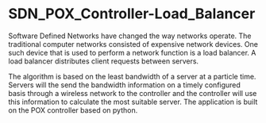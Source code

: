 # SDN_POX_Controller-Load_Balancer

Software Defined Networks have changed the way networks operate. The traditional computer networks consisted of expensive network devices. One such device that is used to perform a network function is a load balancer. A load balancer distributes client requests between servers.

The algorithm is based on the least bandwidth of a server at a particle time. Servers will the send the bandwidth information on a timely configured basis through a wireless network to the controller and the controller will use this information to calculate the most suitable server. The application is built on the POX controller based on python. 
